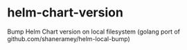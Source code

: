 # helm-chart-version
Bump Helm Chart version on local filesystem (golang port of github.com/shaneramey/helm-local-bump)
